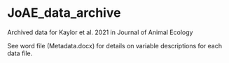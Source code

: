 # JoAE_data_archive
 

Archived data for Kaylor et al. 2021 in Journal of Animal Ecology


See word file (Metadata.docx) for details on variable descriptions for each data file. 